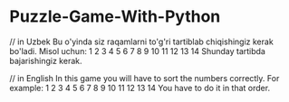 # Puzzle-Game-With-Python
// in Uzbek
Bu o'yinda siz raqamlarni to'g'ri tartiblab chiqishingiz kerak bo'ladi.
Misol uchun:
 1  2  3
 4  5  6
 7  8  9
10 11 12
13 14
Shunday tartibda bajarishingiz kerak.

// in English
In this game you will have to sort the numbers correctly.
For example:
 1  2  3
 4  5  6
 7  8  9
10 11 12
13 14
You have to do it in that order.
